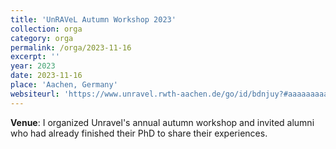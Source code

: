 ```yaml
---
title: 'UnRAVeL Autumn Workshop 2023' 
collection: orga
category: orga
permalink: /orga/2023-11-16
excerpt: ''
year: 2023
date: 2023-11-16
place: 'Aachen, Germany'
websiteurl: 'https://www.unravel.rwth-aachen.de/go/id/bdnjuy?#aaaaaaaaabdnjwu'
---
```


**Venue**:
I organized Unravel's annual autumn workshop and invited alumni who had already finished their PhD to share their experiences.